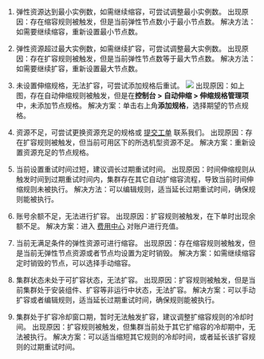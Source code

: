 1. 弹性资源达到最小实例数，如需继续缩容，可尝试调整最小实例数。
出现原因：存在缩容规则被触发，但是当前弹性节点数小于最小节点数。
解决方法：如需要继续缩容，重新设置最小节点数。

2. 弹性资源超过最大实例数，如需继续扩容，可尝试调整最大实例数。
出现原因：存在扩容规则被触发，但是当前弹性节点数等于最大节点数。
解决方法：如需要继续扩容，重新设置最大节点数。

3. 未设置伸缩规格，无法扩容，可尝试添加规格后重试。
![](https://qcloudimg.tencent-cloud.cn/raw/9c1c88ca17be6ae626779a7af7226dda.png)
出现原因：如上图，存在自动伸缩规则被触发，但是在**控制台 > 自动伸缩 > 伸缩规格管理项**中，未添加节点规格。
解决方案：单击右上角**添加规格**，选择期望的节点规格。

4. 资源不足，可尝试更换资源充足的规格或 [提交工单](https://console.cloud.tencent.com/workorder/category) 联系我们。
出现原因：存在扩容规则被触发，但当前可用区下的所选机型资源不足。
解决方案：重新设置资源充足的节点规格。

5. 当前设置重试时间过短，建议调长过期重试时间。
出现原因：时间伸缩规则从触发时间到过期重试时间内，集群存在其它自动扩缩容流程，导致当前时间伸缩规则未被执行。
解决方法：可以编辑规则，适当延长过期重试时间，确保规则能被执行。
6. 账号余额不足，无法进行扩容。
出现原因：扩容规则被触发，在下单时出现余额不足。
解决方案：进入 [费用中心](https://console.cloud.tencent.com/expense/overview) 对账户进行充值。
7. 当前无满足条件的弹性资源可进行缩容。
出现原因：存在缩容规则被触发，但是当前无弹性节点资源或者节点均设置为定时销毁。
解决方案：如需继续缩容定时销毁的节点，可以选择手动缩容。
8. 集群状态未处于可扩容状态，无法扩容。
出现原因：扩容规则被触发，但是当前集群处于安装组件、扩容等非运行中状态，无法扩容。
解决方案：可以手动扩容或者编辑规则，适当延长过期重试时间，确保规则能被执行。
9. 集群处于扩容冷却窗口期，暂时无法触发扩容，建议调整扩缩容规则的冷却时间。
出现原因：扩容规则被触发，但集群当前处于其它扩缩容的冷却期中，无法被执行。
解决方案：可以适当缩短其它规则的冷却时间，或者延长该扩容规则的过期重试时间。
